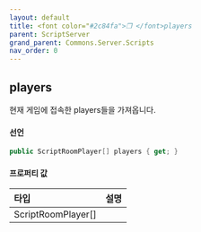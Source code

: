```yaml
---
layout: default
title: <font color="#2c84fa">❒ </font>players
parent: ScriptServer
grand_parent: Commons.Server.Scripts
nav_order: 0
---
```


<!-- 아래로 편집 -->

## players
현재 게임에 접속한 players들을 가져옵니다.

#### 선언
```cs
public ScriptRoomPlayer[] players { get; }
```

#### 프로퍼티 값

|타입|설명|
|:-|:-|
|ScriptRoomPlayer[]|